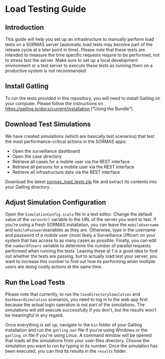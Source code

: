 # Load Testing Guide

## Introduction
This guide will help you set up an infrastructure to manually perform load tests on a SORMAS server (automatic load tests may become part of the release cycle at a later point in time).
Please note that these tests are intended to measure the time specific requests require to be performed, not to stress test the server. Make sure to set up a local development environment or a test server to execute these tests as running them on a productive system is not recommended.

## Install Gatling
To run the tests provided in this repository, you will need to install Gatling on your computer. Please follow the instructions on <https://gatling.io/docs/current/installation> ("Using the Bundle").

## Download Test Simulations
We have created simulations (which are basically test scenarios) that test the most performance-critical actions in the SORMAS apps:

* Open the surveillance dashboard
* Open the case directory
* Retrieve all cases for a mobile user via the REST interface
* Retrieve all persons for a mobile user via the REST interface
* Retrieve all infrastructure data via the REST interface

Download the latest [sormas_load_tests.zip](https://github.com/hzi-braunschweig/SORMAS-Project/blob/development/sormas_load_tests.zip) file and extract its contents into your Gatling directory.

## Adjust Simulation Configuration
Open the ``SimulationConfig.scala`` file in a text editor. Change the default value of the ``serverUrl`` variable to the URL of the server you want to test. If you're using a fresh SORMAS installation, you can leave the ``mobileUsername`` and ``mobilePassword``variables as they are. Otherwise, type in the username and password of a mobile user (most likely a Surveillance Officer) on your system that has access to as many cases as possible.
Finally, you can edit the ``numberOfUsers`` variable to determine the number of parallel requests performed when running the tests. Leaving these at 1 is a good idea to find out whether the tests are passing, but to actually load test your server, you want to increase this number to find out how its performing when multiple users are doing costly actions at the same time.

## Run the Load Tests
Please note that currently, to run the ``CaseDirectorySimulation`` and ``DashboardSimulation`` scenarios, you need to log in to the web app first because the actual login operation is not part of the simulations. The simulations will still execute successfully if you don't, but the results won't be meaningful in any regard.

Once everything is set up, navigate to the ``bin`` folder of your Gatling installation and run the ``gatling.bat`` file if you're using Windows or the ``gatling.sh`` file if you're using Linux.
A command window will be opened that loads all the simulations from your user-files directory. Choose the simulation you want to run by typing in its number. Once the simulation has been executed, you can find its results in the ``results`` folder.
